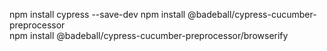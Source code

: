 npm install cypress --save-dev
npm install @badeball/cypress-cucumber-preprocessor  
npm install @badeball/cypress-cucumber-preprocessor/browserify


